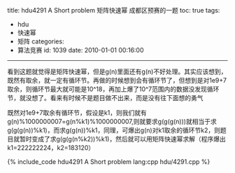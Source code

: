 title: hdu4291 A Short problem 矩阵快速幂 成都区预赛的一题
toc: true
tags:
  - hdu
  - 快速幂
  - 矩阵
categories:
  - 算法竞赛
id: 1039
date: 2010-01-01 00:16:00
---

看到这题就觉得是矩阵快速幂，但是g(n)里面还有g(n)不好处理。其实应该想到，既然有取余，就一定有循环节。再做的时候想到会有循环节了，但想到是对1e9+7取余，则循环节最大就可能是10^18，再加上爆了10^7范围内的数据没发现循环节，就没想了。看来有时候不是题目做不出来，而是没有往下面想的勇气

既然对1e9+7取余有循环节，假设是k1，则我们就有g(n)%1000000007=g(n%k1)%1000000007,则就要求g(g(g(n)))就相当于求g(g(g(n))%k1)，而求g(g(n))%k1，同理，可爆出g(n)对k1取余的循环节k2，则题目就暂时变成了求g(g(g(n%k2))%k1)，然后就可以用矩阵快速幂求解（程序爆出k1=222222224，k2=183120）

{% include_code hdu4291 A Short problem lang:cpp hdu/4291.cpp %}